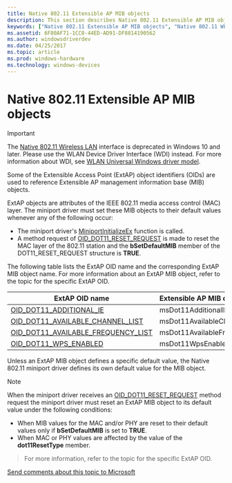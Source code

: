 ```yaml
---
title: Native 802.11 Extensible AP MIB objects
description: This section describes Native 802.11 Extensible AP MIB objects
keywords: ["Native 802.11 Extensible AP MIB objects", "Native 802.11 WLAN Extensible AP MIB objects", "WDK Native 802.11 Extensible AP MIB objects"]
ms.assetid: 6F80AF71-1CC0-44ED-AD91-DF8814190562
ms.author: windowsdriverdev
ms.date: 04/25/2017
ms.topic: article
ms.prod: windows-hardware
ms.technology: windows-devices
---
```


# Native 802.11 Extensible AP MIB objects

>[!IMPORTANT]
> The [Native 802.11 Wireless LAN](native-802-11-wireless-lan4.md) interface is deprecated in Windows 10 and later. Please use the WLAN Device Driver Interface (WDI) instead. For more information about WDI, see [WLAN Universal Windows driver model](wifi-universal-driver-model.md).

Some of the Extensible Access Point (ExtAP) object identifiers (OIDs) are used to reference Extensible AP management information base (MIB) objects.

ExtAP objects are attributes of the IEEE 802.11 media access control (MAC) layer. The miniport driver must set these MIB objects to their default values whenever any of the following occur:

- The miniport driver's [MiniportInitializeEx](https://msdn.microsoft.com/library/windows/hardware/ff559389) function is called.
- A method request of [OID_DOT11_RESET_REQUEST](https://msdn.microsoft.com/library/windows/hardware/ff569409) is made to reset the MAC layer of the 802.11 station and the **bSetDefaultMIB** member of the DOT11_RESET_REQUEST structure is **TRUE**.

The following table lists the ExtAP OID name and the corresponding ExtAP MIB object name. For more information about an ExtAP MIB object, refer to the topic for the specific ExtAP OID.

| ExtAP OID name                                                                                     | Extensible AP MIB object name |
|---                                                                                                 |---                            |
| [OID_DOT11_ADDITIONAL_IE](https://msdn.microsoft.com/library/windows/hardware/ff569103)            | msDot11AdditionalIEs          |
| [OID_DOT11_AVAILABLE_CHANNEL_LIST](https://msdn.microsoft.com/library/windows/hardware/ff569107)   | msDot11AvailableChannelList   |
| [OID_DOT11_AVAILABLE_FREQUENCY_LIST](https://msdn.microsoft.com/library/windows/hardware/ff569108) | msDot11AvailableFrequencyList |
| [OID_DOT11_WPS_ENABLED](https://msdn.microsoft.com/library/windows/hardware/ff569436)              | msDot11WpsEnabled             |

Unless an ExtAP MIB object defines a specific default value, the Native 802.11 miniport driver defines its own default value for the MIB object.

>[!NOTE]
> When the miniport driver receives an [OID_DOT11_RESET_REQUEST](https://msdn.microsoft.com/library/windows/hardware/ff569409) method request the miniport driver must reset an ExtAP MIB object to its default value under the following conditions:
   - When MIB values for the MAC and/or PHY are reset to their default values only if **bSetDefaultMIB** is set to **TRUE**. 
   - When MAC or PHY values are affected by the value of the **dot11ResetType** member. 
> For more information, refer to the topic for the specific ExtAP OID.

[Send comments about this topic to Microsoft](mailto:wsddocfb@microsoft.com?subject=Documentation%20feedback%20%5Bp_mb\p_mb%5D:%20Planning%20your%20APN%20database%20submission%20%20RELEASE:%20%281/18/2017%29&body=%0A%0APRIVACY%20STATEMENT%0A%0AWe%20use%20your%20feedback%20to%20improve%20the%20documentation.%20We%20don't%20use%20your%20email%20address%20for%20any%20other%20purpose,%20and%20we'll%20remove%20your%20email%20address%20from%20our%20system%20after%20the%20issue%20that%20you're%20reporting%20is%20fixed.%20While%20we're%20working%20to%20fix%20this%20issue,%20we%20might%20send%20you%20an%20email%20message%20to%20ask%20for%20more%20info.%20Later,%20we%20might%20also%20send%20you%20an%20email%20message%20to%20let%20you%20know%20that%20we've%20addressed%20your%20feedback.%0A%0AFor%20more%20info%20about%20Microsoft's%20privacy%20policy,%20see%20http://privacy.microsoft.com/default.aspx. "Send comments about this topic to Microsoft")